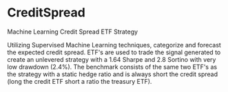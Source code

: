# CreditSpread
Machine Learning Credit Spread ETF Strategy

Utilizing Supervised Machine Learning techniques, categorize and forecast the expected credit spread. ETF's are used to trade the signal generated to create an unlevered strategy with a 1.64 Sharpe and 2.8 Sortino with very low drawdown (2.4%). The benchmark consists of the same two ETF's as the strategy with a static hedge ratio and is always short the credit spread (long the credit ETF short a ratio the treasury ETF).
